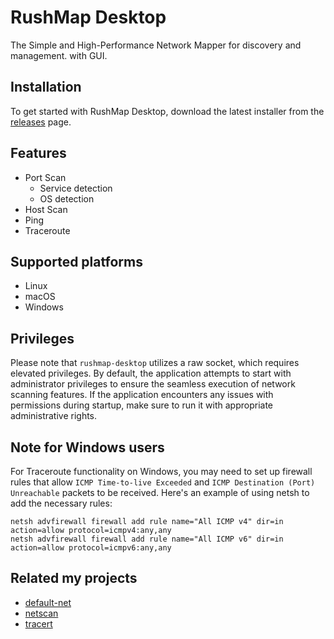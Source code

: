 # RushMap Desktop
The Simple and High-Performance Network Mapper for discovery and management. with GUI.

## Installation
To get started with RushMap Desktop, download the latest installer from the [releases](https://github.com/shellrow/rushmap/releases) page.

## Features
- Port Scan
    - Service detection
    - OS detection
- Host Scan
- Ping
- Traceroute

## Supported platforms
- Linux
- macOS
- Windows

## Privileges
Please note that `rushmap-desktop` utilizes a raw socket, which requires elevated privileges. By default, the application attempts to start with administrator privileges to ensure the seamless execution of network scanning features. If the application encounters any issues with permissions during startup, make sure to run it with appropriate administrative rights.

## Note for Windows users
For Traceroute functionality on Windows, you may need to set up firewall rules that allow `ICMP Time-to-live Exceeded` and `ICMP Destination (Port) Unreachable` packets to be received. Here's an example of using netsh to add the necessary rules:
```
netsh advfirewall firewall add rule name="All ICMP v4" dir=in action=allow protocol=icmpv4:any,any
netsh advfirewall firewall add rule name="All ICMP v6" dir=in action=allow protocol=icmpv6:any,any
```

## Related my projects
- [default-net](https://github.com/shellrow/default-net)
- [netscan](https://github.com/shellrow/netscan)
- [tracert](https://github.com/shellrow/tracert)